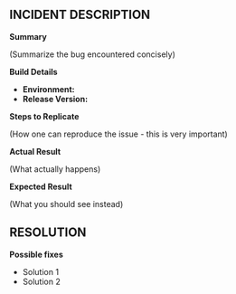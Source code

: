 ## INCIDENT DESCRIPTION

**Summary**

(Summarize the bug encountered concisely)

**Build Details**
- **Environment:**
- **Release Version:**

**Steps to Replicate**

(How one can reproduce the issue - this is very important)

**Actual Result**

(What actually happens)

**Expected Result**

(What you should see instead)


## RESOLUTION

**Possible fixes**
- Solution 1
- Solution 2
